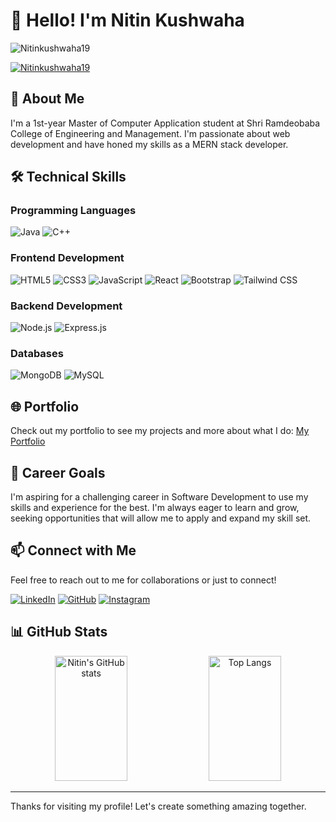 # 👋 Hello! I'm Nitin Kushwaha


<p align="left"> <img src="https://komarev.com/ghpvc/?username=Nitinkushwaha19&label=Profile%20views&color=0e75b6&style=flat" alt="Nitinkushwaha19" /> </p>
<p align="left"> <a href="https://github.com/ryo-ma/github-profile-trophy"><img src="https://github-profile-trophy.vercel.app/?username=Nitinkushwaha19" alt="Nitinkushwaha19" /></a> </p>

## 🌟 About Me 
I'm a 1st-year Master of Computer Application student at Shri Ramdeobaba College of Engineering and Management. I'm passionate about web development and have honed my skills as a MERN stack developer.

## 🛠 Technical Skills

### Programming Languages
![Java](https://img.shields.io/badge/Java-ED8B00?style=for-the-badge&logo=java&logoColor=white)
![C++](https://img.shields.io/badge/C++-00599C?style=for-the-badge&logo=cplusplus&logoColor=white)

### Frontend Development
![HTML5](https://img.shields.io/badge/HTML5-E34F26?style=for-the-badge&logo=html5&logoColor=white)
![CSS3](https://img.shields.io/badge/CSS3-1572B6?style=for-the-badge&logo=css3&logoColor=white)
![JavaScript](https://img.shields.io/badge/JavaScript-F7DF1E?style=for-the-badge&logo=javascript&logoColor=black)
![React](https://img.shields.io/badge/React-20232A?style=for-the-badge&logo=react&logoColor=61DAFB)
![Bootstrap](https://img.shields.io/badge/Bootstrap-563D7C?style=for-the-badge&logo=bootstrap&logoColor=white)
![Tailwind CSS](https://img.shields.io/badge/Tailwind_CSS-38B2AC?style=for-the-badge&logo=tailwind-css&logoColor=white)

### Backend Development
![Node.js](https://img.shields.io/badge/Node.js-339933?style=for-the-badge&logo=nodedotjs&logoColor=white)
![Express.js](https://img.shields.io/badge/Express.js-000000?style=for-the-badge&logo=express&logoColor=white)

### Databases
![MongoDB](https://img.shields.io/badge/MongoDB-47A248?style=for-the-badge&logo=mongodb&logoColor=white)
![MySQL](https://img.shields.io/badge/MySQL-4479A1?style=for-the-badge&logo=mysql&logoColor=white)


## 🌐 Portfolio
Check out my portfolio to see my projects and more about what I do:
[My Portfolio](https://my-portfolio-git-main-nitin-kushwahas-projects.vercel.app/)


## 🎯 Career Goals
I'm aspiring for a challenging career in Software Development to use my skills and experience for the best. I'm always eager to learn and grow, seeking opportunities that will allow me to apply and expand my skill set.

## 📫 Connect with Me
Feel free to reach out to me for collaborations or just to connect!

[![LinkedIn](https://img.shields.io/badge/LinkedIn-0077B5?style=for-the-badge&logo=linkedin&logoColor=white)](https://www.linkedin.com/in/nitinkushwaha19/)
[![GitHub](https://img.shields.io/badge/GitHub-181717?style=for-the-badge&logo=github&logoColor=white)](https://github.com/Nitinkushwaha19)
[![Instagram](https://img.shields.io/badge/Instagram-E4405F?style=for-the-badge&logo=instagram&logoColor=white)](https://www.instagram.com/nitin_kushwaha19/)

## 📊 GitHub Stats
<div align="center">
  <img src="https://github-readme-stats.vercel.app/api?username=Nitinkushwaha19&show_icons=true&theme=radical" alt="Nitin's GitHub stats" height="200px" width="48%"/>
  <img src="https://github-readme-stats.vercel.app/api/top-langs/?username=Nitinkushwaha19&layout=compact&theme=radical" alt="Top Langs" height="200px" width="48%"/>
</div>



---

Thanks for visiting my profile! Let's create something amazing together.
